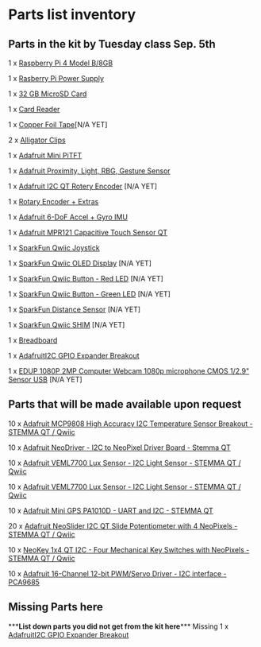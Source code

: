 # Parts list inventory

## Parts in the kit by Tuesday class Sep. 5th

1 x [Raspberry Pi 4 Model B/8GB](https://www.adafruit.com/product/3775)

1 x [Rasberry Pi Power Supply](https://www.pishop.us/product/raspberry-pi-15w-power-supply-eu-black/)

1 x [32 GB MicroSD Card](https://www.bhphotovideo.com/c/product/1375051-REG/sandisk_sdsqxaf_032g_gn6ma_extreme_microsd_32gb.html)

1 x [Card Reader](https://www.bhphotovideo.com/c/product/751120-REG/Iogear_GFR204SD_10_in_1_USB_2_0_SD_MicroSD_MMC.html)

1 x [Copper Foil Tape](https://www.amazon.com/Conductive-Shielding-Repellent-Electrical-Grounding/dp/B0741ZRP4W/ref=sr_1_5?dchild=1&keywords=conductive+copper+tape&qid=1628142003&sr=8-5)[N/A YET]

2 x [Alligator Clips](https://www.amazon.com/WGGE-WG-026-Pieces-Colors-Alligator/dp/B06ZXSCLDH/ref=sr_1_3)

1 x [Adafruit Mini PiTFT](https://www.adafruit.com/product/4393)

1 x [Adafruit Proximity, Light, RBG, Gesture Sensor](https://www.adafruit.com/product/3595)

1 x [Adafruit I2C QT Rotery Encoder](https://www.adafruit.com/product/4991) [N/A YET] 

1 x [Rotary Encoder + Extras](https://www.adafruit.com/product/377)

1 x [Adafruit 6-DoF Accel + Gyro IMU](https://www.adafruit.com/product/4503)

1 x [Adafruit MPR121 Capacitive Touch Sensor QT](https://www.adafruit.com/product/4830)

1 x [SparkFun Qwiic Joystick](https://www.sparkfun.com/products/15168)

1 x [SparkFun Qwiic OLED Display](https://www.sparkfun.com/products/17153) [N/A YET] 

1 x [SparkFun Qwiic Button - Red LED](https://www.sparkfun.com/products/15932) [N/A YET] 

1 x [SparkFun Qwiic Button - Green LED](https://www.sparkfun.com/products/16842) [N/A YET] 

1 x [SparkFun Distance Sensor](https://www.sparkfun.com/products/15177) [N/A YET] 

1 x [SparkFun Qwiic SHIM](https://www.sparkfun.com/products/15794) [N/A YET] 

1 x [Breadboard](https://www.adafruit.com/product/4539)

1 x [AdafruitI2C GPIO Expander Breakout](https://www.adafruit.com/product/5545)

1 x [EDUP 1080P 2MP Computer Webcam 1080p microphone CMOS 1/2.9" Sensor USB](https://www.alibaba.com/product-detail/EDUP-1080P-2MP-Computer-Webcam-1080p_1600269604427.html)  [N/A YET]



## Parts that will be made available upon request

10 x [Adafruit MCP9808 High Accuracy I2C Temperature Sensor Breakout - STEMMA QT / Qwiic](https://www.adafruit.com/product/5027)

10 x [Adafruit NeoDriver - I2C to NeoPixel Driver Board - Stemma QT](https://www.adafruit.com/product/5766)

10 x [Adafruit VEML7700 Lux Sensor - I2C Light Sensor - STEMMA QT / Qwiic](https://www.adafruit.com/product/4162)

10 x [Adafruit VEML7700 Lux Sensor - I2C Light Sensor - STEMMA QT / Qwiic](https://www.adafruit.com/product/4162)

10 x [Adafruit Mini GPS PA1010D - UART and I2C - STEMMA QT](https://www.adafruit.com/product/4415)

20 x [Adafruit NeoSlider I2C QT Slide Potentiometer with 4 NeoPixels - STEMMA QT / Qwiic](https://www.adafruit.com/product/5295) 

10 x [NeoKey 1x4 QT I2C - Four Mechanical Key Switches with NeoPixels - STEMMA QT / Qwiic](https://www.adafruit.com/product/4980)

10 x [Adafruit 16-Channel 12-bit PWM/Servo Driver - I2C interface - PCA9685](https://www.adafruit.com/product/815)


## Missing Parts here
\*\*\***List down parts you did not get from the kit here**\*\*\*
Missing 1 x [AdafruitI2C GPIO Expander Breakout](https://www.adafruit.com/product/5545)
